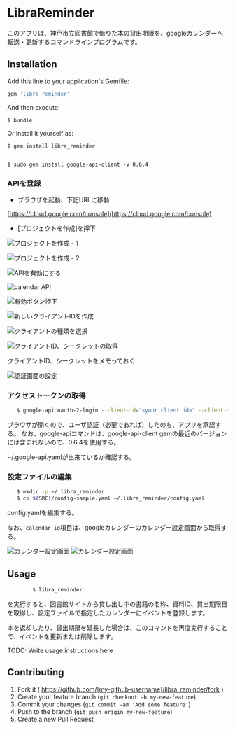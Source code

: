 # LibraReminder

このアプリは、神戸市立図書館で借りた本の貸出期限を、googleカレンダーへ転送・更新するコマンドラインプログラムです。

## Installation

Add this line to your application's Gemfile:

```ruby
gem 'libra_reminder'
```

And then execute:

    $ bundle

Or install it yourself as:

    $ gem install libra_reminder


    $ sudo gem install google-api-client -v 0.6.4

### APIを登録

- ブラウザを起動、下記URLに移動

[https://cloud.google.com/console](https://cloud.google.com/console)

- [プロジェクトを作成]を押下

![プロジェクトを作成 - 1](docs/images/Google_Developers_Console_1.png)

![プロジェクトを作成 - 2](docs/images/Google_Developers_Console.png)


![APIを有効にする](docs/images/Google_Developers_Console_2.png)

![calendar API](docs/images/Google_Developers_Console_3.png)

![有効ボタン押下](docs/images/Google_Developers_Console_4.png)

![新しいクライアントIDを作成](docs/images/Google_Developers_Console_5.png)

![クライアントの種類を選択](docs/images/Google_Developers_Console_6.png)

![クライアントID、シークレットの取得](docs/images/Google_Developers_Console_7.png)

クライアントID、シークレットをメモっておく

![認証画面の設定](docs/images/Google_Developers_Console_8.png)

### アクセストークンの取得

```bash
   $ google-api oauth-2-login --client-id="<your client id>" --client-secret="<your client secret>" --scope="https://www.googleapis.com/auth/calendar"
```

ブラウザが開くので、ユーザ認証（必要であれば）したのち、アプリを承認する。
なお、google-apiコマンドは、google-api-client gemの最近のバージョンには含まれないので、0.6.4を使用する。

~/.google-api.yamlが出来ているか確認する。

### 設定ファイルの編集

```bash
   $ mkdir -p ~/.libra_reminder
   $ cp $(SRC)/config-sample.yaml ~/.libra_reminder/config.yaml
```

config.yamlを編集する。

なお、`calendar_id`項目は、googleカレンダーのカレンダー設定画面から取得する。

![カレンダー設定画面](Google_calendar2.png)
![カレンダー設定画面](Google_calendar.png)

## Usage

```bash
		$ libra_reminder
```
を実行すると、図書館サイトから貸し出し中の書籍の名称、資料ID、貸出期限日を取得し、設定ファイルで指定したカレンダーにイベントを登録します。

本を返却したり、貸出期限を延長した場合は、このコマンドを再度実行することで、イベントを更新または削除します。


TODO: Write usage instructions here

## Contributing

1. Fork it ( https://github.com/[my-github-username]/libra_reminder/fork )
2. Create your feature branch (`git checkout -b my-new-feature`)
3. Commit your changes (`git commit -am 'Add some feature'`)
4. Push to the branch (`git push origin my-new-feature`)
5. Create a new Pull Request
